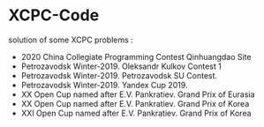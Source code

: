 # XCPC-Code
solution of some XCPC problems :
* 2020 China Collegiate Programming Contest Qinhuangdao Site
* Petrozavodsk Winter-2019. Oleksandr Kulkov Contest 1
* Petrozavodsk Winter-2019. Petrozavodsk SU Contest.
* Petrozavodsk Winter-2019. Yandex Cup 2019.
* XX Open Cup named after E.V. Pankratiev. Grand Prix of Eurasia
* XX Open Cup named after E.V. Pankratiev. Grand Prix of Korea
* XXI Open Cup named after E.V. Pankratiev. Grand Prix of Korea
